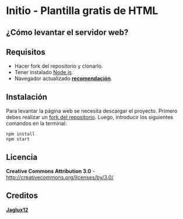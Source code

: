 Initio - Plantilla gratis de HTML
=============

¿Cómo levantar el servidor web?
-------

## Requisitos
* Hacer fork del repositorio y clonarlo.
* Tener instalado [Node.js](https://nodejs.org/en/).
* Navegador actualizado [**recomendación**](https://www.mozilla.org/es-AR/firefox/new/).

## Instalación
Para levantar la página web se necesita descargar el proyecto. Primero debes realizar un [fork del repositorio](https://docs.github.com/es/get-started/quickstart/fork-a-repo). Luego, introducir los siguientes comandos en la terminal:

	npm install
	npm start

Licencia
-------
**Creative Commons Attribution 3.0** - http://creativecommons.org/licenses/by/3.0/

Creditos
-------
[**Jaglux12**](www.jaglux12.github.io)
